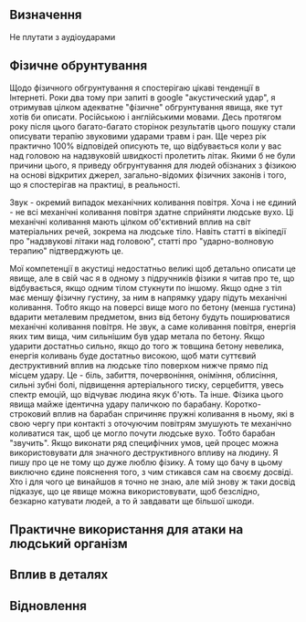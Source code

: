 ## Визначення

Не плутати з аудіоударами

## Фізичне обрунтування
Щодо фізичного обгрунтування я спостерігаю цікаві тенденції в Інтернеті. Роки два тому при запиті в google "акустический удар", я отримував цілком адекватне "фізичне" обгрунтування явища, яке тут хотів би описати. Російською і англійськими мовами. Десь протягом року після цього багато-багато сторінок результатів цього пошуку стали описувати терапію звуковими ударами травм і ран. Ще через рік практично 100% відповідей описують те, що відбувається коли у вас над головою на надзвуковій швидкості пролетить літак.
Якими б не були причини цього, я приведу обгрунтування для людей обізнаних з фізикою на основі відкритих джерел, загально-відомих фізичних законів і того, що я спостерігав на практиці, в реальності.

Звук - окремий випадок механічних коливання повітря. Хоча і не єдиний - не всі механічні коливання повітря здатне сприйняти людське вухо. Ці механічні коливання мають цілком об'єктивний вплив на світ матеріальних речей, зокрема на людське тіло. Навіть статті в вікіпедії про "надзвукові літаки над головою", статті про "ударно-волновую терапию" підтверджують це.

Мої компетенції в акустиці недостатньо великі щоб детально описати це явище, але в свій час я в одному з підручників фізики я читав про те, що відбувається, якщо одним тілом стукнути по іншому. Якщо одне з тіл має меншу фізичну густину, за ним в напрямку удару підуть механічні коливання. Тобто якщо на поверсі вище мого по бетону (менша густина) вдарити  металевим предметом, вниз від бетону будуть поширюватися механічні коливання повітря. Не звук, а саме коливання повітря, енергія яких тим вища, чим сильнішим був удар метала по бетону. Якщо ударити достатньо сильно, якщо до того ж товщина бетону невелика, енергія коливань  буде достатньо високою, щоб мати суттєвий деструктивний вплив на людське тіло поверхом нижче прямо під місцем удару. Це - біль, забиття, почервоніння, оніміння, облисіння, сильні зубні болі, підвищення артеріального тиску, серцебиття, увесь спектр емоцій, що відчуває людина якук б'ють. Та інше.
Фізика цього явища майже ідентична удару паличкою по барабану. Коротко-строковий вплив на барабан спричиняє пружні коливання в ньому, які в свою чергу при контакті з оточуючим повітрям змушують те механічно коливатися так, щоб це могло почути людське вухо. Тобто барабан "звучить". Якщо виконати ряд специфічних умов, цей процес можна використовувати для значного деструктивного впливу на людину.
Я пишу про це не тому що дуже люблю фізику. А тому що бачу в цьому виключно єдине пояснення того, з чим стикався сам на своєму досвіді. 
Хто і для чого це винайшов я точно не знаю, але мій знову ж таки досвід підказує, що це явище можна використовувати, щоб безcлідно, безкарно катувати людей, а то й завдавати ще більшої шкоди.

## Практичне використання для атаки на людський організм

## Вплив в деталях

## Відновлення

